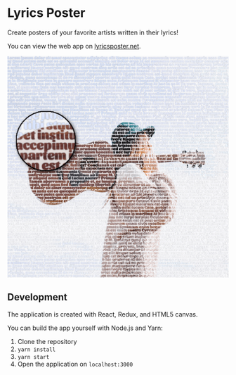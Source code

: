 # Lyrics Poster

Create posters of your favorite artists written in their lyrics!

You can view the web app on [lyricsposter.net](https://lyricsposter.net).

<p align="center">
  <img src="demo.png" width=600 alt="Demo poster">
</p>


## Development

The application is created with React, Redux, and HTML5 canvas.

You can build the app yourself with Node.js and Yarn:

1. Clone the repository
2. `yarn install`
3. `yarn start`
4. Open the application on `localhost:3000`
